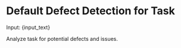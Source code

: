 # Default Defect Detection for Task

Input: {input_text}

Analyze task for potential defects and issues.